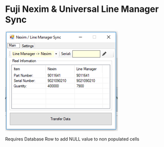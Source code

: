 # Fuji Nexim & Universal Line Manager Sync
![alt text](https://raw.githubusercontent.com/smttools/smttoolbox/master/syncmain.PNG)


Requires Database Row to add NULL value to non populated cells
